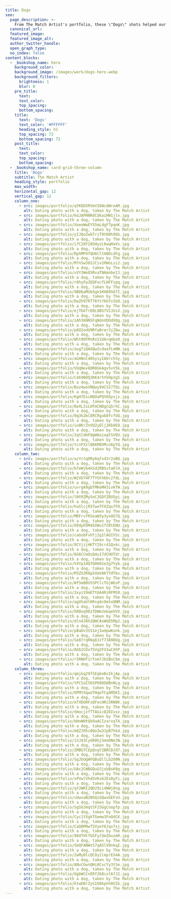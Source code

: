 ```yaml
---
title: Dogs
seo:
  page_description: >-
    From The Match Artist's portfolio, these \"Dogs\" shots helped our customers go on more dates, and for many, find the love of their life.
  canonical_url:
  featured_image:
  featured_image_alt:
  author_twitter_handle:
  open_graph_type:
  no_index: false
content_blocks:
  - _bookshop_name: hero
    background_color:
    background_image: /images/work/dogs-hero.webp
    background_filters:
      brightness: 1
      blur: 0
    pre_title:
      text:
      text_color:
      top_spacing:
      bottom_spacing:
    title:
      text: 'Dogs'
      text_color: '#FFFFFF'
      heading_style: h1
      top_spacing: 72
      bottom_spacing: 72
    post_title:
      text:
      text_color:
      top_spacing:
      bottom_spacing:
  - _bookshop_name: card-grid-three-column
    title: 'Dogs'
    subtitle: The Match Artist
    heading_style: portfolio
    max_width:
    horizontal_gap: 12
    vertical_gap: 12
    column_one:
      - src: images/portfolio/qYK6D5RVmVI6NcdWreAM.jpg
        alt: Dating photo with a dog, taken by The Match Artist
      - src: images/portfolio/kGJAPHNRdCdkaiHW1jln.jpg
        alt: Dating photo with a dog, taken by The Match Artist
      - src: images/portfolio/XoeoWwEYS5mLdgF7pqnK.jpg
        alt: Dating photo with a dog, taken by The Match Artist
      - src: images/portfolio/yIJQoZwbTriT9tN9h9bb.jpg
        alt: Dating photo with a dog, taken by The Match Artist
      - src: images/portfolio/i7C28Y28SHyzL6wqHaVs.jpg
        alt: Dating photo with a dog, taken by The Match Artist
      - src: images/portfolio/RphMP4fQU6CltH0DcdFg.jpg
        alt: Dating photo with a dog, taken by The Match Artist
      - src: images/portfolio/M7nSw30SJCiv2RWoLui2.jpg
        alt: Dating photo with a dog, taken by The Match Artist
      - src: images/portfolio/vVY3We85RvaTNAmnbeIJ.jpg
        alt: Dating photo with a dog, taken by The Match Artist
      - src: images/portfolio/r8hyFp3EQFecfLHFFspq.jpg
        alt: Dating photo with a dog, taken by The Match Artist
      - src: images/portfolio/9BDbaMUbSge1KH88S6fI.jpg
        alt: Dating photo with a dog, taken by The Match Artist
      - src: images/portfolio/DwZh97RT76Yt76GfvIUd.jpg
        alt: Dating photo with a dog, taken by The Match Artist
      - src: images/portfolio/ejTbkTrERLOBS7V2JUiX.jpg
        alt: Dating photo with a dog, taken by The Match Artist
      - src: images/portfolio/zAh3kNNSFqNdoVDOdXOg.jpg
        alt: Dating photo with a dog, taken by The Match Artist
      - src: images/portfolio/p6O2odU9RfaBrer3jZ6w.jpg
        alt: Dating photo with a dog, taken by The Match Artist
      - src: images/portfolio/Wht90YMsRxS1UArqmba9.jpg
        alt: Dating photo with a dog, taken by The Match Artist
      - src: images/portfolio/augTiQAXQw2cdaafLmNN.jpg
        alt: Dating photo with a dog, taken by The Match Artist
      - src: images/portfolio/aGXNnC40SyiyIAUrch5y.jpg
        alt: Dating photo with a dog, taken by The Match Artist
      - src: images/portfolio/VUqNev8DR0GkAgv5vV5k.jpg
        alt: Dating photo with a dog, taken by The Match Artist
      - src: images/portfolio/C4b9BOQ2KK4r5YkHp2g5.jpg
        alt: Dating photo with a dog, taken by The Match Artist
      - src: images/portfolio/Buz4woVNQwy94CSI7TQi.jpg
        alt: Dating photo with a dog, taken by The Match Artist
      - src: images/portfolio/KgH7EscNQOaPQtKQyvjz.jpg
        alt: Dating photo with a dog, taken by The Match Artist
      - src: images/portfolio/BoXLIsLHTmCNDgCq5rhC.jpg
        alt: Dating photo with a dog, taken by The Match Artist
      - src: images/portfolio/0q3kZmlERCRgubDfcfUQ.jpg
        alt: Dating photo with a dog, taken by The Match Artist
      - src: images/portfolio/iu8KrZnVQ2yQlj2Kb9E8.jpg
        alt: Dating photo with a dog, taken by The Match Artist
      - src: images/portfolio/2qtCdmFQgW8ajaqt5VOU.jpg
        alt: Dating photo with a dog, taken by The Match Artist
      - src: images/portfolio/tcnFXzlQ6KM8XMco6pYQ.jpg
        alt: Dating photo with a dog, taken by The Match Artist
    column_two:
      - src: images/portfolio/azYctq0Ry6qfxd3r2oBQ.jpg
        alt: Dating photo with a dog, taken by The Match Artist
      - src: images/portfolio/b7eWjb4kSd2RBSstaDlH.jpg
        alt: Dating photo with a dog, taken by The Match Artist
      - src: images/portfolio/W2Vb74F7TYGth6bc2fdL.jpg
        alt: Dating photo with a dog, taken by The Match Artist
      - src: images/portfolio/uvrgA9gbTMKeMH3ivKTW.jpg
        alt: Dating photo with a dog, taken by The Match Artist
      - src: images/portfolio/lNtRZMySoC3GDfZRU5pj.jpg
        alt: Dating photo with a dog, taken by The Match Artist
      - src: images/portfolio/huGlcjR5TweTFXZqsfF0.jpg
        alt: Dating photo with a dog, taken by The Match Artist
      - src: images/portfolio/MRFrvfRSeaW3y3yxOU7Q.jpg
        alt: Dating photo with a dog, taken by The Match Artist
      - src: images/portfolio/O94pFDM4SXWu1fZ8tENU.jpg
        alt: Dating photo with a dog, taken by The Match Artist
      - src: images/portfolio/caGobFvhTj2g1lAUIVSc.jpg
        alt: Dating photo with a dog, taken by The Match Artist
      - src: images/portfolio/9CYjzjHKTY29cr41Qvkc.jpg
        alt: Dating photo with a dog, taken by The Match Artist
      - src: images/portfolio/6G6CCmQsQ4u17dCHUTdr.jpg
        alt: Dating photo with a dog, taken by The Match Artist
      - src: images/portfolio/V4Yp14QfQ0601e2g7Vyb.jpg
        alt: Dating photo with a dog, taken by The Match Artist
      - src: images/portfolio/M3ZX2R0pSXmVAKTYdTbv.jpg
        alt: Dating photo with a dog, taken by The Match Artist
      - src: images/portfolio/Wf5mB0U5SPClcTGjWbsP.jpg
        alt: Dating photo with a dog, taken by The Match Artist
      - src: images/portfolio/3xyz19mETt6A4RiRFMS0.jpg
        alt: Dating photo with a dog, taken by The Match Artist
      - src: images/portfolio/agXhaUtKRsq4cOmtoQNM.jpg
        alt: Dating photo with a dog, taken by The Match Artist
      - src: images/portfolio/hR8oq98zTDWmJebqeOVX.jpg
        alt: Dating photo with a dog, taken by The Match Artist
      - src: images/portfolio/dln4J8h2QWCAxWGD5Mp2.jpg
        alt: Dating photo with a dog, taken by The Match Artist
      - src: images/portfolio/pBaDv3SS1ejIwdpwKonk.jpg
        alt: Dating photo with a dog, taken by The Match Artist
      - src: images/portfolio/Se87rqR6q8Jzf73A98Ug.jpg
        alt: Dating photo with a dog, taken by The Match Artist
      - src: images/portfolio/AGb2CDxfSVq2FUIwCXhP.jpg
        alt: Dating photo with a dog, taken by The Match Artist
      - src: images/portfolio/r5RNHTirTom7JbSBnCbm.jpg
        alt: Dating photo with a dog, taken by The Match Artist
    column_three:
      - src: images/portfolio/qmjkq29fSEqkeBsIkjAp.jpg
        alt: Dating photo with a dog, taken by The Match Artist
      - src: images/portfolio/tPC5aI56SPK06D8BnNLq.jpg
        alt: Dating photo with a dog, taken by The Match Artist
      - src: images/portfolio/0PMtXqwoTHqeTCq4M5KI.jpg
        alt: Dating photo with a dog, taken by The Match Artist
      - src: images/portfolio/mTXDGRFzQFecHRi5RN0K.jpg
        alt: Dating photo with a dog, taken by The Match Artist
      - src: images/portfolio/dmocjzfTTAGic828Ivxz.jpg
        alt: Dating photo with a dog, taken by The Match Artist
      - src: images/portfolio/bHnWHtQkOaACIzarxqTA.jpg
        alt: Dating photo with a dog, taken by The Match Artist
      - src: images/portfolio/mQZJH5c6Qo2w3JpB7hk4.jpg
        alt: Dating photo with a dog, taken by The Match Artist
      - src: images/portfolio/1SJ43CyGR0Gj5moDNe3N.jpg
        alt: Dating photo with a dog, taken by The Match Artist
      - src: images/portfolio/ZMBGTCEpQnq72BRCDJd7.jpg
        alt: Dating photo with a dog, taken by The Match Artist
      - src: images/portfolio/SgJbOgWFQBuQllLb2O0N.jpg
        alt: Dating photo with a dog, taken by The Match Artist
      - src: images/portfolio/UAc2CWBGQuUJjxbBsK0g.jpg
        alt: Dating photo with a dog, taken by The Match Artist
      - src: images/portfolio/xPVwlVhdSVKs6JEx0yFi.jpg
        alt: Dating photo with a dog, taken by The Match Artist
      - src: images/portfolio/qY2WRI2QD29iidWWj8ng.jpg
        alt: Dating photo with a dog, taken by The Match Artist
      - src: images/portfolio/vUwxaN2NSQiGQwvGEFvU.jpg
        alt: Dating photo with a dog, taken by The Match Artist
      - src: images/portfolio/SgSUJmqtSF2SGgCnopfp.jpg
        alt: Dating photo with a dog, taken by The Match Artist
      - src: images/portfolio/Cyc1YXgkTGemw3FoOdCK.jpg
        alt: Dating photo with a dog, taken by The Match Artist
      - src: images/portfolio/CaQ0M9wTSVyeY6Jqv7xj.jpg
        alt: Dating photo with a dog, taken by The Match Artist
      - src: images/portfolio/984THtfbSFyJ3mZbuzmR.jpg
        alt: Dating photo with a dog, taken by The Match Artist
      - src: images/portfolio/SbQFANWtS7qA5lV0nkqI.jpg
        alt: Dating photo with a dog, taken by The Match Artist
      - src: images/portfolio/ZwMy8lcQCOy1lmprEX4A.jpg
        alt: Dating photo with a dog, taken by The Match Artist
      - src: images/portfolio/ANvCGwnQHi8CxcYy3tSe.jpg
        alt: Dating photo with a dog, taken by The Match Artist
      - src: images/portfolio/OgbWCCnERf268cxl6fJ2.jpg
        alt: Dating photo with a dog, taken by The Match Artist
      - src: images/portfolio/ktwEBrZySIO8kphh0UIb.jpg
        alt: Dating photo with a dog, taken by The Match Artist
---
```

